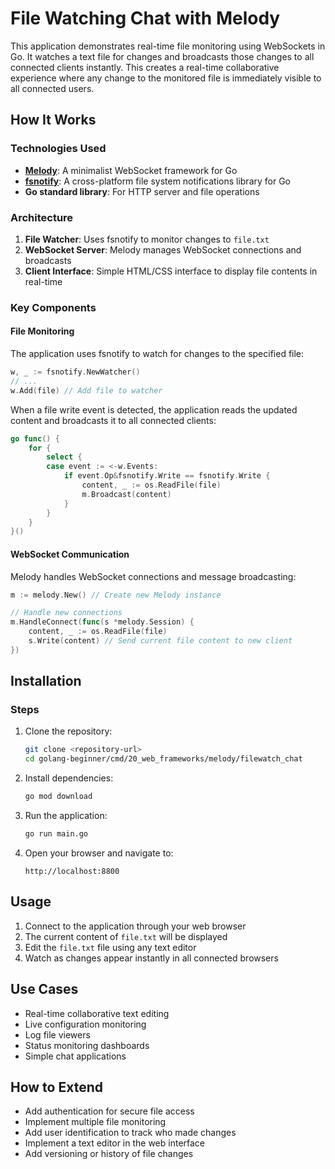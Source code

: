 # File Watching Chat with Melody

This application demonstrates real-time file monitoring using WebSockets in Go. It watches a text file for changes and broadcasts those changes to all connected clients instantly. This creates a real-time collaborative experience where any change to the monitored file is immediately visible to all connected users.

## How It Works

### Technologies Used

- **[Melody](https://github.com/olahol/melody)**: A minimalist WebSocket framework for Go
- **[fsnotify](https://github.com/fsnotify/fsnotify)**: A cross-platform file system notifications library for Go
- **Go standard library**: For HTTP server and file operations

### Architecture

1. **File Watcher**: Uses fsnotify to monitor changes to `file.txt`
2. **WebSocket Server**: Melody manages WebSocket connections and broadcasts
3. **Client Interface**: Simple HTML/CSS interface to display file contents in real-time

### Key Components

#### File Monitoring

The application uses fsnotify to watch for changes to the specified file:

```go
w, _ := fsnotify.NewWatcher()
// ...
w.Add(file) // Add file to watcher
```

When a file write event is detected, the application reads the updated content and broadcasts it to all connected clients:

```go
go func() {
    for {
        select {
        case event := <-w.Events:
            if event.Op&fsnotify.Write == fsnotify.Write {
                content, _ := os.ReadFile(file)
                m.Broadcast(content)
            }
        }
    }
}()
```

#### WebSocket Communication

Melody handles WebSocket connections and message broadcasting:

```go
m := melody.New() // Create new Melody instance

// Handle new connections
m.HandleConnect(func(s *melody.Session) {
    content, _ := os.ReadFile(file)
    s.Write(content) // Send current file content to new client
})
```

## Installation

### Steps

1. Clone the repository:
   ```bash
   git clone <repository-url>
   cd golang-beginner/cmd/20_web_frameworks/melody/filewatch_chat
   ```

2. Install dependencies:
   ```bash
   go mod download
   ```

3. Run the application:
   ```bash
   go run main.go
   ```

4. Open your browser and navigate to:
   ```
   http://localhost:8800
   ```

## Usage

1. Connect to the application through your web browser
2. The current content of `file.txt` will be displayed
3. Edit the `file.txt` file using any text editor
4. Watch as changes appear instantly in all connected browsers

## Use Cases

- Real-time collaborative text editing
- Live configuration monitoring
- Log file viewers
- Status monitoring dashboards
- Simple chat applications

## How to Extend

- Add authentication for secure file access
- Implement multiple file monitoring
- Add user identification to track who made changes
- Implement a text editor in the web interface
- Add versioning or history of file changes